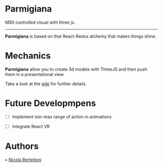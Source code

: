 # Parmigiana
MIDI controlled visual with three js.   

--------------------
**Parmigiana** is based on that React-Redux alchemy that makes things shine.   

# Mechanics 
**Parmigiana** allow you to create 3d models with ThreeJS and then push them in a presentational view. 

Take a look at the [wiki](https://github.com/wanbinkimoon/parmigiana/wiki) for further details.

# Future Developmpens
  - [ ] Implement min-max range of action in animations
  - [ ] Integrate React VR 


# Authors
• [Nicola Bertelloni](nicola.bertelloni@gmail.com)
